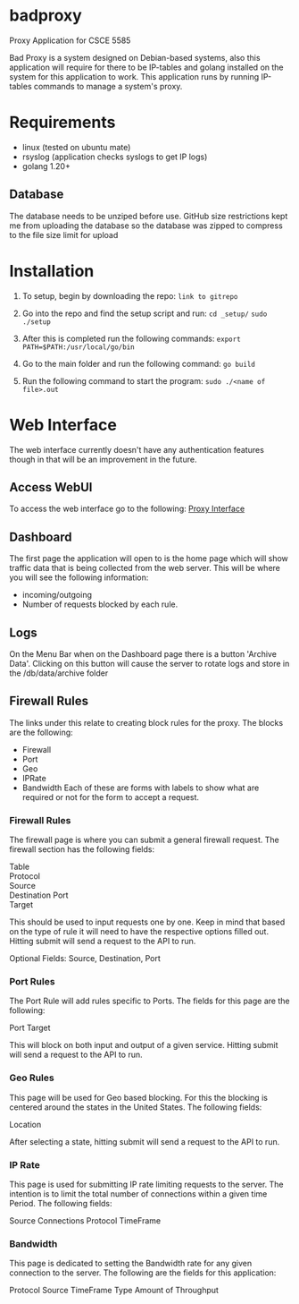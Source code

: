 # badproxy
Proxy Application for CSCE 5585


Bad Proxy is a system designed on Debian-based systems, also this application will require for there to be IP-tables and golang installed on the system for this application to work. This application runs by running IP-tables commands to manage a system's proxy. 

# Requirements
- linux (tested on ubuntu mate)
- rsyslog (application checks syslogs to get IP logs)
- golang 1.20+

## Database
The database needs to be unziped before use. GitHub size restrictions kept me from uploading the database so the database was zipped to compress to the file size limit for upload

# Installation

1. To setup, begin by downloading the repo:
	`link to gitrepo`

2. Go into the repo and find the setup script and run:
	`cd _setup/`
	`sudo ./setup`

3. After this is completed run the following commands:
	`export PATH=$PATH:/usr/local/go/bin`

4. Go to the main folder and run the following command:
`go build`

5. Run the following command to start the program:
`sudo ./<name of file>.out`




# Web Interface
The web interface currently doesn't have any authentication features though in that will be an improvement in the future.

## Access WebUI
To access the web interface go to the following:
[Proxy Interface](http://localhost:8080)

## Dashboard
The first page the application will open to is the home page which will show traffic data that is being collected from the web server. This will be where you will see the following information:

-  incoming/outgoing
-   Number of requests blocked by each rule.

## Logs
On the Menu Bar when on the Dashboard page there is a button 'Archive Data'. Clicking on this button will cause the server to rotate logs and store in the /db/data/archive folder 

## Firewall Rules
The links under this relate to creating block rules for the proxy. The blocks are the following:
- Firewall
- Port
- Geo
- IPRate
- Bandwidth
Each of these are forms with labels to show what are required or not for the form to accept a request. 

### Firewall Rules
The firewall page is where you can submit a general firewall request. The firewall section has the following fields:

Table       
Protocol    
Source      
Destination
Port        
Target

This should be used to input requests one by one. Keep in mind that based on the type of rule it will need to have the respective options filled out. Hitting submit will send a request to the API to run.

Optional Fields: Source, Destination, Port


### Port Rules
The Port Rule will add rules specific to Ports. The fields for this page are the following:

Port
Target

This will block on both input and output of a given service. Hitting submit will send a request to the API to run.

### Geo Rules
This page will be used for Geo based blocking. For this the blocking is centered around the states in the United States. The following fields:

Location

After selecting a state, hitting submit will send a request to the API to run.

### IP Rate
This page is used for submitting IP rate limiting requests to the server. The intention is to limit the total number of connections within a given time Period. The following fields:

Source
Connections
Protocol
TimeFrame


### Bandwidth
This page is dedicated to setting the Bandwidth rate for any given connection to the server. The following are the fields for this application:

Protocol
Source
TimeFrame
Type
Amount of Throughput